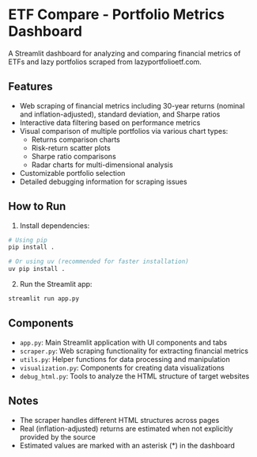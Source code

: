 # ETF Compare - Portfolio Metrics Dashboard

A Streamlit dashboard for analyzing and comparing financial metrics of ETFs and
lazy portfolios scraped from lazyportfolioetf.com.

## Features

-   Web scraping of financial metrics including 30-year returns (nominal and
    inflation-adjusted), standard deviation, and Sharpe ratios
-   Interactive data filtering based on performance metrics
-   Visual comparison of multiple portfolios via various chart types:
    -   Returns comparison charts
    -   Risk-return scatter plots
    -   Sharpe ratio comparisons
    -   Radar charts for multi-dimensional analysis
-   Customizable portfolio selection
-   Detailed debugging information for scraping issues

## How to Run

1. Install dependencies:

```bash
# Using pip
pip install .

# Or using uv (recommended for faster installation)
uv pip install .
```

2. Run the Streamlit app:

```bash
streamlit run app.py
```

## Components

-   `app.py`: Main Streamlit application with UI components and tabs
-   `scraper.py`: Web scraping functionality for extracting financial metrics
-   `utils.py`: Helper functions for data processing and manipulation
-   `visualization.py`: Components for creating data visualizations
-   `debug_html.py`: Tools to analyze the HTML structure of target websites

## Notes

-   The scraper handles different HTML structures across pages
-   Real (inflation-adjusted) returns are estimated when not explicitly provided
    by the source
-   Estimated values are marked with an asterisk (\*) in the dashboard
